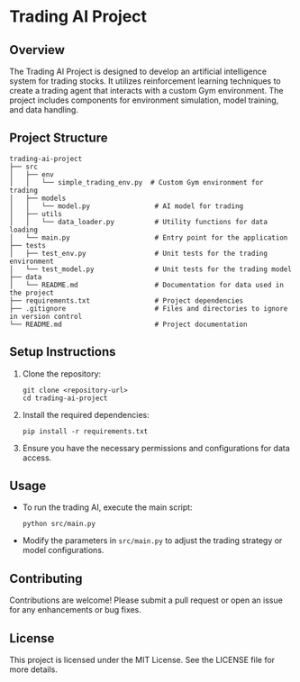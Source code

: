 # Trading AI Project

## Overview
The Trading AI Project is designed to develop an artificial intelligence system for trading stocks. It utilizes reinforcement learning techniques to create a trading agent that interacts with a custom Gym environment. The project includes components for environment simulation, model training, and data handling.

## Project Structure
```
trading-ai-project
├── src
│   ├── env
│   │   └── simple_trading_env.py  # Custom Gym environment for trading
│   ├── models
│   │   └── model.py                # AI model for trading
│   ├── utils
│   │   └── data_loader.py          # Utility functions for data loading
│   └── main.py                     # Entry point for the application
├── tests
│   ├── test_env.py                 # Unit tests for the trading environment
│   └── test_model.py               # Unit tests for the trading model
├── data
│   └── README.md                   # Documentation for data used in the project
├── requirements.txt                # Project dependencies
├── .gitignore                      # Files and directories to ignore in version control
└── README.md                       # Project documentation
```

## Setup Instructions
1. Clone the repository:
   ```
   git clone <repository-url>
   cd trading-ai-project
   ```

2. Install the required dependencies:
   ```
   pip install -r requirements.txt
   ```

3. Ensure you have the necessary permissions and configurations for data access.

## Usage
- To run the trading AI, execute the main script:
  ```
  python src/main.py
  ```

- Modify the parameters in `src/main.py` to adjust the trading strategy or model configurations.

## Contributing
Contributions are welcome! Please submit a pull request or open an issue for any enhancements or bug fixes.

## License
This project is licensed under the MIT License. See the LICENSE file for more details.